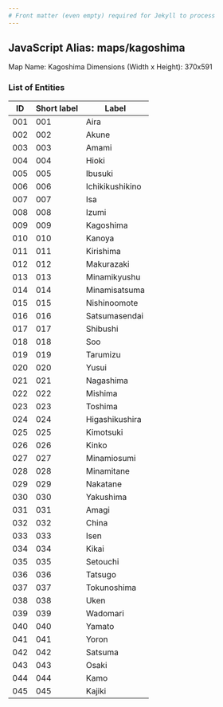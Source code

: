 ```yaml
---
# Front matter (even empty) required for Jekyll to process
---
```


## JavaScript Alias: maps/kagoshima

Map Name: Kagoshima
Dimensions (Width x Height): 370x591





### List of Entities

ID | Short label | Label
---|---|---|
001|001|Aira
002|002|Akune
003|003|Amami
004|004|Hioki
005|005|Ibusuki
006|006|Ichikikushikino
007|007|Isa
008|008|Izumi
009|009|Kagoshima
010|010|Kanoya
011|011|Kirishima
012|012|Makurazaki
013|013|Minamikyushu
014|014|Minamisatsuma
015|015|Nishinoomote
016|016|Satsumasendai
017|017|Shibushi
018|018|Soo
019|019|Tarumizu
020|020|Yusui
021|021|Nagashima
022|022|Mishima
023|023|Toshima
024|024|Higashikushira
025|025|Kimotsuki
026|026|Kinko
027|027|Minamiosumi
028|028|Minamitane
029|029|Nakatane
030|030|Yakushima
031|031|Amagi
032|032|China
033|033|Isen
034|034|Kikai
035|035|Setouchi
036|036|Tatsugo
037|037|Tokunoshima
038|038|Uken
039|039|Wadomari
040|040|Yamato
041|041|Yoron
042|042|Satsuma
043|043|Osaki
044|044|Kamo
045|045|Kajiki